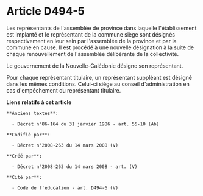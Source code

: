 # Article D494-5

Les représentants de l'assemblée de province dans laquelle l'établissement est implanté et le représentant de la commune
siège sont désignés respectivement en leur sein par l'assemblée de la province et par la commune en cause. Il est procédé à
une nouvelle désignation à la suite de chaque renouvellement de l'assemblée délibérante de la collectivité.

Le gouvernement de la Nouvelle-Calédonie désigne son représentant.

Pour chaque représentant titulaire, un représentant suppléant est désigné dans les mêmes conditions. Celui-ci siège au
conseil d'administration en cas d'empêchement du représentant titulaire.

**Liens relatifs à cet article**

	**Anciens textes**:

	  - Décret n°86-164 du 31 janvier 1986 - art. 55-10 (Ab)

	**Codifié par**:

	  - Décret n°2008-263 du 14 mars 2008 (V)

	**Créé par**:

	  - Décret n°2008-263 du 14 mars 2008 - art. (V)

	**Cité par**:

	  - Code de l'éducation - art. D494-6 (V)

